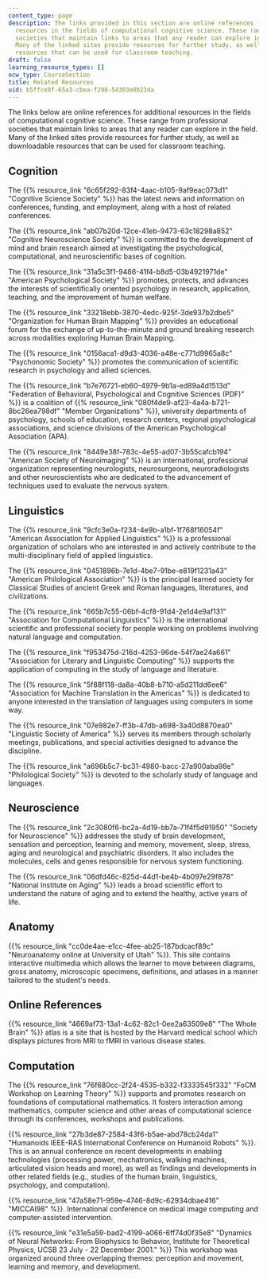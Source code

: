 ```yaml
---
content_type: page
description: The links provided in this section are online references for additional
  resources in the fields of computational cognitive science. These range from professional
  societies that maintain links to areas that any reader can explore in the field.
  Many of the linked sites provide resources for further study, as well as downloadable
  resources that can be used for classroom teaching.
draft: false
learning_resource_types: []
ocw_type: CourseSection
title: Related Resources
uid: b5ffce8f-65a3-cbea-f298-54303e0b23da
---
```

The links below are online references for additional resources in the fields of computational cognitive science. These range from professional societies that maintain links to areas that any reader can explore in the field. Many of the linked sites provide resources for further study, as well as downloadable resources that can be used for classroom teaching.

## Cognition

The {{% resource_link "6c65f292-83f4-4aac-b105-9af9eac073d1" "Cognitive Science Society" %}} has the latest news and information on conferences, funding, and employment, along with a host of related conferences.

The {{% resource_link "ab07b20d-12ce-41eb-9473-63c18298a852" "Cognitive Neuroscience Society" %}} is committed to the development of mind and brain research aimed at investigating the psychological, computational, and neuroscientific bases of cognition.

The {{% resource_link "31a5c3f1-9486-41f4-b8d5-03b4921971de" "American Psychological Society" %}} promotes, protects, and advances the interests of scientifically oriented psychology in research, application, teaching, and the improvement of human welfare.

The {{% resource_link "33218ebb-3870-4edc-925f-3de937b2dbe5" "Organization for Human Brain Mapping" %}} provides an educational forum for the exchange of up-to-the-minute and ground breaking research across modalities exploring Human Brain Mapping.

The {{% resource_link "0156aca1-d9d3-4036-a48e-c771d9965a8c" "Psychonomic Society" %}} promotes the communication of scientific research in psychology and allied sciences.

The {{% resource_link "b7e76721-eb60-4979-9b1a-ed89a4d1513d" "Federation of Behavioral, Psychological and Cognitive Sciences (PDF)" %}} is a coalition of {{% resource_link "080f4de9-af23-4a4a-b721-8bc26ea798df" "Member Organizations" %}}, university departments of psychology, schools of education, research centers, regional psychological associations, and science divisions of the American Psychological Association (APA).

The {{% resource_link "8449e38f-783c-4e55-ad07-3b55cafcb194" "American Society of Neuroimaging" %}} is an international, professional organization representing neurologists, neurosurgeons, neuroradiologists and other neuroscientists who are dedicated to the advancement of techniques used to evaluate the nervous system.

## Linguistics

The {{% resource_link "9cfc3e0a-f234-4e9b-a1bf-1f768f16054f" "American Association for Applied Linguistics" %}} is a professional organization of scholars who are interested in and actively contribute to the multi-disciplinary field of applied linguistics.

The {{% resource_link "0451896b-7e1d-4be7-91be-e819f1231a43" "American Philological Association" %}} is the principal learned society for Classical Studies of ancient Greek and Roman languages, literatures, and civilizations.

The {{% resource_link "665b7c55-06bf-4cf8-91d4-2e1d4e9af131" "Association for Computational Linguistics" %}} is the international scientific and professional society for people working on problems involving natural language and computation.

The {{% resource_link "f953475d-216d-4253-96de-54f7ae24a661" "Association for Literary and Linguistic Computing" %}} supports the application of computing in the study of language and literature.

The {{% resource_link "5f88f118-da8a-40b8-b710-a5d211dd6ee6" "Association for Machine Translation in the Americas" %}} is dedicated to anyone interested in the translation of languages using computers in some way.

The {{% resource_link "07e982e7-ff3b-47db-a698-3a40d8870ea0" "Linguistic Society of America" %}} serves its members through scholarly meetings, publications, and special activities designed to advance the discipline.

The {{% resource_link "a696b5c7-bc31-4980-bacc-27a900aba98e" "Philological Society" %}} is devoted to the scholarly study of language and languages.

## Neuroscience

The {{% resource_link "2c3080f6-bc2a-4d19-bb7a-71f4f5d91950" "Society for Neuroscience" %}} addresses the study of brain development, sensation and perception, learning and memory, movement, sleep, stress, aging and neurological and psychiatric disorders. It also includes the molecules, cells and genes responsible for nervous system functioning.

The {{% resource_link "06dfd46c-825d-44d1-be4b-4b097e29f878" "National Institute on Aging" %}} leads a broad scientific effort to understand the nature of aging and to extend the healthy, active years of life.

## Anatomy

{{% resource_link "cc0de4ae-e1cc-4fee-ab25-187bdcacf89c" "Neuroanatomy online at University of Utah" %}}. This site contains interactive multimedia which allows the learner to move between diagrams, gross anatomy, microscopic specimens, definitions, and atlases in a manner tailored to the student's needs.

## Online References

{{% resource_link "4669af73-13a1-4c62-82c1-0ee2a63509e8" "The Whole Brain" %}} atlas is a site that is hosted by the Harvard medical school which displays pictures from MRI to fMRI in various disease states.

## Computation

The {{% resource_link "76f680cc-2f24-4535-b332-f3333545f332" "FoCM Workshop on Learning Theory" %}} supports and promotes research on foundations of computational mathematics. It fosters interaction among mathematics, computer science and other areas of computational science through its conferences, workshops and publications.

{{% resource_link "27b3de87-2584-43f6-b5ae-abd78cb24da1" "Humanoids IEEE-RAS International Conference on Humanoid Robots" %}}. This is an annual conference on recent developments in enabling technologies (processing power, mechatronics, walking machines, articulated vision heads and more), as well as findings and developments in other related fields (e.g., studies of the human brain, linguistics, psychology, and computation).

{{% resource_link "47a58e71-959e-4746-8d9c-62934dbae416" "MICCAI98" %}}. International conference on medical image computing and computer-assisted intervention.

{{% resource_link "e31e5a59-bad2-4199-a066-6ff74d0f35e8" "Dynamics of Neural Networks: From Biophysics to Behavior, Institute for Theoretical Physics, UCSB 23 July - 22 December 2001." %}} This workshop was organized around three overlapping themes: perception and movement, learning and memory, and development.